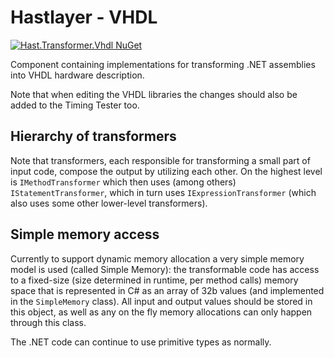 # Hastlayer - VHDL

[![Hast.Transformer.Vhdl NuGet](https://img.shields.io/nuget/v/Hast.Transformer.Vhdl?label=)](https://www.nuget.org/packages//)

Component containing implementations for transforming .NET assemblies into VHDL hardware description.

Note that when editing the VHDL libraries the changes should also be added to the Timing Tester too.

## Hierarchy of transformers

Note that transformers, each responsible for transforming a small part of input code, compose the output by utilizing each other. On the highest level is `IMethodTransformer` which then uses (among others) `IStatementTransformer`, which in turn uses `IExpressionTransformer` (which also uses some other lower-level transformers).

## Simple memory access

Currently to support dynamic memory allocation a very simple memory model is used (called Simple Memory): the transformable code has access to a fixed-size (size determined in runtime, per method calls) memory space that is represented in C# as an array of 32b values (and implemented in the `SimpleMemory` class). All input and output values should be stored in this object, as well as any on the fly memory allocations can only happen through this class.

The .NET code can continue to use primitive types as normally.
